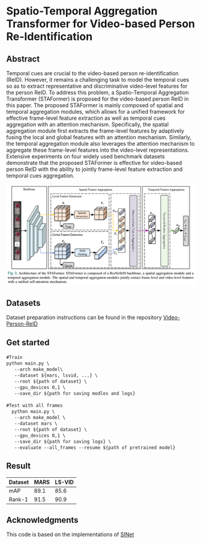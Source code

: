 # Spatio-Temporal Aggregation Transformer for Video-based Person Re-Identification

## Abstract

Temporal cues are crucial to the video-based person re-identification (ReID). However, it remains a challenging task to model the temporal cues so as to extract representative and discriminative video-level features for the person ReID. To address this problem, a Spatio-Temporal Aggregation Transformer (STAFormer) is proposed for the video-based person ReID in this paper. The proposed STAFormer is mainly composed of spatial and temporal aggregation modules, which allows for a unified framework for effective frame-level feature extraction as well as temporal cues aggregation with an attention mechanism. Specifically, the spatial aggregation module first extracts the frame-level features by adaptively fusing the local and global features
with an attention mechanism. Similarly, the temporal aggregation module also leverages the attention mechanism to aggregate these frame-level features into the video-level representations. Extensive experiments on four widely used benchmark datasets demonstrate that the proposed STAFormer is effective for video-based person ReID with the ability to jointly frame-level feature extraction and temporal cues aggregation.

<p align="center">
  <img src ="https://github.com/HWZhou99/STAFormer/blob/main/STAFormer.jpg" alt="STAFormer",width="300">
</p>

## Datasets
Dataset preparation instructions can be found in the repository [Video-Person-ReID](https://github.com/jiyanggao/Video-Person-ReID)


## Get started
```
#Train
python main.py \
   --arch make_model\
   --dataset ${mars, lsvid, ...} \
   --root ${path of dataset} \
   --gpu_devices 0,1 \
   --save_dir ${path for saving modles and logs}

#Test with all frames
  python main.py \
   --arch make_model \
   --dataset mars \
   --root ${path of dataset} \
   --gpu_devices 0,1 \
   --save_dir ${path for saving logs} \
   --evaluate --all_frames --resume ${path of pretrained model}
```

## Result

| Dataset | MARS | LS-VID |     
| ------- | ---- | ------ |
| mAP     | 89.1 | 85.6   |
| Rank-1  | 91.5 | 90.9   |

## Acknowledgments
This code is based on the implementations of [SINet]([https://github.com/jiyanggao/Video-Person-ReID])
